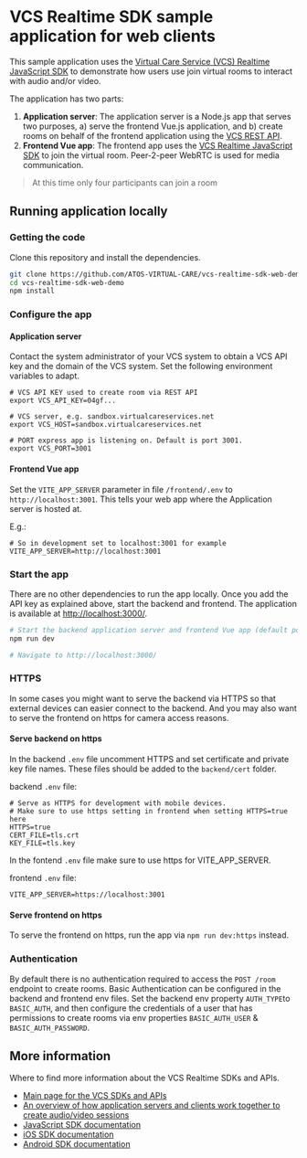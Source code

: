 # VCS Realtime SDK sample application for web clients

This sample application uses the [Virtual Care Service (VCS) Realtime JavaScript SDK](https://sdk.virtualcareservices.net/) to demonstrate how users use join virtual rooms to interact with audio and/or video.

The application has two parts:

1. **Application server**: The application server is a Node.js app that serves two purposes, a) serve the frontend Vue.js application, and b) create rooms on behalf of the frontend application using the [VCS REST API](https://sdk.virtualcareservices.net/sdks/rest/).
2. **Frontend Vue app**: The frontend app uses the [VCS Realtime JavaScript SDK](https://sdk.virtualcareservices.net/) to join the virtual room. Peer-2-peer WebRTC is used for media communication.

> At this time only four participants can join a room

## Running application locally

### Getting the code

Clone this repository and install the dependencies.

```bash
git clone https://github.com/ATOS-VIRTUAL-CARE/vcs-realtime-sdk-web-demo
cd vcs-realtime-sdk-web-demo
npm install
```

### Configure the app

#### Application server

Contact the system administrator of your VCS system to obtain a VCS API key and the domain of the VCS system. Set the following environment variables to adapt.

```
# VCS API KEY used to create room via REST API
export VCS_API_KEY=04gf...

# VCS server, e.g. sandbox.virtualcareservices.net
export VCS_HOST=sandbox.virtualcareservices.net

# PORT express app is listening on. Default is port 3001.
export VCS_PORT=3001
```

#### Frontend Vue app

Set the `VITE_APP_SERVER` parameter in file `/frontend/.env` to `http://localhost:3001`. This tells your web app where the Application server is hosted at.

E.g.:

```env
# So in development set to localhost:3001 for example
VITE_APP_SERVER=http://localhost:3001
```

### Start the app

There are no other dependencies to run the app locally. Once you add the API key as explained above, start the backend and frontend. The application is available at <http://localhost:3000/>.

```bash
# Start the backend application server and frontend Vue app (default port 3000)
npm run dev

# Navigate to http://localhost:3000/
```

### HTTPS

In some cases you might want to serve the backend via HTTPS so that external devices can easier connect to the backend. And you may also want to serve the frontend on https for camera access reasons.

#### Serve backend on https

In the backend `.env` file uncomment HTTPS and set certificate and private key file names. These files should be added to the `backend/cert` folder.

backend `.env` file:

```env
# Serve as HTTPS for development with mobile devices.
# Make sure to use https setting in frontend when setting HTTPS=true here
HTTPS=true
CERT_FILE=tls.crt
KEY_FILE=tls.key
```

In the fontend `.env` file make sure to use https for VITE_APP_SERVER.

frontend `.env` file:

```env
VITE_APP_SERVER=https://localhost:3001
```

#### Serve frontend on https

To serve the frontend on https, run the app via `npm run dev:https` instead.

### Authentication

By default there is no authentication required to access the `POST /room` endpoint to create rooms. Basic Authentication can be configured in the backend and frontend env files. Set the backend env property `AUTH_TYPE`to `BASIC_AUTH`, and then configure the credentials of a user that has permissions to create rooms via env properties `BASIC_AUTH_USER` & `BASIC_AUTH_PASSWORD`.

## More information

Where to find more information about the VCS Realtime SDKs and APIs.

- [Main page for the VCS SDKs and APIs](https://sdk.virtualcareservices.net/)
- [An overview of how application servers and clients work together to create audio/video sessions](https://sdk.virtualcareservices.net/guide/#overview)
- [JavaScript SDK documentation](https://sdk.virtualcareservices.net/sdks/js/)
- [iOS SDK documentation](https://sdk.virtualcareservices.net/sdks/ios/)
- [Android SDK documentation](https://sdk.virtualcareservices.net/sdks/android/)
